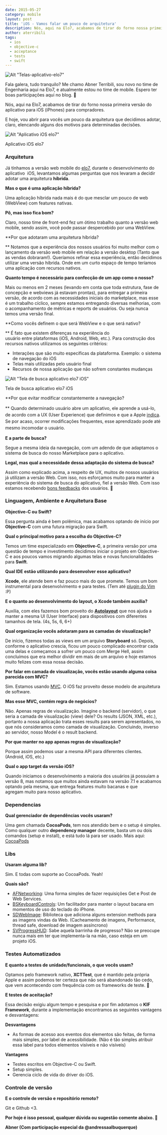 ```yaml
---
date: 2015-05-27
category: mobile
layout: post
title: 'iOS - Vamos falar um pouco de arquitetura'
description: Nós, aqui na Elo7, acabamos de tirar do forno nossa primeira versão do aplicativo para iOS (iPhones) para compradores. Já tínhamos a versão web mobile do Elo7, durante o desenvolvimento do aplicativo  iOS, levantamos algumas perguntas que nos levaram a decidir adotar uma arquitetura híbrida...
author: aterribili
tags:
  - ios
  - objective-c
  - acceptance
  - tests
  - swift
---
```


![Alt "Telas-aplicativo-elo7"](../images/ios-arquitetura-1.png)

Fala galera, tudo tranquilo? Me chamo Abner Terribili, sou novo no time de Engenharia aqui na Elo7, e atualmente estou no time de mobile. Espero ter boas participações aqui no blog. 🙂

Nós, aqui na Elo7, acabamos de tirar do forno nossa primeira versão do aplicativo para iOS (iPhones) para compradores.
  
E hoje, vou abrir para vocês um pouco da arquitetura que decidimos adotar, claro, elencando alguns dos motivos para determinadas decisões.

![Alt "Aplicativo iOS elo7"](../images/ios-arquitetura-2.png)

Aplicativo iOS elo7

### Arquitetura

Já tínhamos a versão web mobile do <a title="elo7" href="http://www.elo7.com" target="_blank">elo7</a>, durante o desenvolvimento do aplicativo  iOS, levantamos algumas perguntas que nos levaram a decidir adotar uma arquitetura **híbrida**.

**Mas o que é uma aplicação híbrida?**
  
Uma aplicação híbrida nada mais é do que mesclar um pouco de web (WebView) com features nativas.

**Pô, mas isso fica bom?**
  
Claro, nosso time de front-end fez um ótimo trabalho quanto a versão web mobile, sendo assim, você pode passar despercebido por uma WebView.

**Por que adotaram uma arquitetura híbrida?
  
** Notamos que a experiência dos nossos usuários foi muito melhor com o lançamento da versão web mobile em relação a versão desktop (Tanto que as vendas dobraram!). Queríamos refinar essa experiência, então decidimos utilizar uma versão híbrida. Onde em um curto espaço de tempo teríamos uma aplicação com recursos nativos.

**Quanto tempo é necessário para confecção de um app como o nosso?**
  
Mais ou menos em 2 meses (levando em conta que toda estrutura, fase de concepção e webviews já estavam prontas), para entregar a primeira versão, de acordo com as necessidades iniciais do marketplace, mas esse é um trabalho cíclico, sempre estamos entregando diversas melhorias, com o acompanhamento de métricas e reports de usuários. Ou seja nunca temos uma versão final.

**Como vocês definem o que será WebView e o que será nativo?
  
** É fato que existem diferenças na experiência do usuário entre plataformas (iOS, Android, Web, etc.). Para construção dos recursos nativos utilizamos os seguintes critérios:

  * Interações que são muito específicas da plataforma. Exemplo: o sistema de navegação do iOS
  * Telas mais utilizadas pelo usuário final
  * Recursos de nossa aplicação que não sofrem constantes mudanças

![Alt "Tela de busca aplicativo elo7 iOS"](../images/ios-arquitetura-3.png)

Tela de busca aplicativo elo7 iOS

**Por que evitar modificar constantemente a navegação?
  
** <span style="line-height:1.5;">Quando determinado usuário abre um aplicativo, ele aprende a usá-lo, de acordo com a UX (User Experience) que definimos e que a Apple <a title="documentação guia de interação da apple" href="https://developer.apple.com/library/ios/documentation/UserExperience/Conceptual/MobileHIG/" target="_blank">indica</a>. Se por acaso, ocorrer modificações frequentes, esse aprendizado pode até mesmo incomodar o usuário.</span>

**E a parte de busca?**
  
Segue a mesma ideia da navegação, com um adendo de que adaptamos o sistema de busca do nosso Marketplace para o aplicativo.

**Legal, mas qual a necessidade dessa adaptação do sistema de busca?**
  
Assim como explicado acima, a respeito de UX, muitos de nossos usuários já utilizam a versão Web. Com isso, nos esforçamos muito para manter a experiência do sistema de busca do aplicativo, fiel a versão Web. Com isso estamos recebendo <a title="aplicativo elo7 na apple store" href="https://itunes.apple.com/br/app/elo7-para-compradores/id963226839" target="_blank">bons feedbacks</a> dos usuários. 🙂

### Linguagem, Ambiente e Arquitetura Base

**Objective-C ou Swift?**
  
Essa pergunta ainda é bem polêmica, mas acabamos optando de início por **Objective-C** com uma futura migração para Swift.

**Qual o principal motivo para a escolha do Objective-C?**
  
Temos um time especializado em **Objective-C**, a primeira versão por uma questão de tempo e investimento decidimos iniciar o projeto em Objective-C e aos poucos vamos migrando algumas telas e novas funcionalidades para **Swift**.

**Qual IDE estão utilizando para desenvolver esse aplicativo?**
  
**Xcode**, ele atende bem e faz pouco mais do que promete. Temos um bom instrumental para desenvolvimento e para testes. (Tem até [plugin do Vim](https://github.com/XVimProject/XVim) :P)

**E o quanto ao desenvolvimento do layout, o Xcode também auxilia?**
  
Auxilia, com eles fazemos bom proveito do <a href="https://developer.apple.com/library/ios/documentation/UserExperience/Conceptual/AutolayoutPG/Introduction/Introduction.html" target="_blank"><strong>Autolayout</strong></a> que nos ajuda a manter a mesma UI (User Interface) para dispositivos com diferentes tamanhos de tela. (4s, 5s, 6, 6+)

**Qual organização vocês adotaram para as camadas de visualização?**
  
De início, fizemos todas as views em um arquivo **Storyboard** só. Depois, conforme o aplicativo crescia, ficou um pouco complicado encontrar cada uma delas e começamos a sofrer um pouco com Merge Hell, assim concluímos que era melhor dividir em mais de um arquivo e hoje estamos muito felizes com essa nossa decisão.

**Por falar em camada de visualização, vocês estão usando alguma coisa parecida com MVC?**
  
Sim. Estamos usando <a href="https://developer.apple.com/library/ios/referencelibrary/GettingStarted/RoadMapiOS/DesignPatterns.html" target="_blank">MVC</a>. O iOS faz proveito desse modelo de arquitetura de software.

**Mas esse MVC, contém regra de negócios?**
  
Não. Apenas regras de visualização. Imagine o backend (servidor), o que seria a camada de visualização (view) dele? Os results (JSON, XML, etc.), portanto a nossa aplicação trata esses results para serem apresentados, no que nós consideramos como camada de visualização. Concluindo, inverso ao servidor, nosso Model é o result backend.

**Por que manter no app apenas regras de visualização?**
  
Porque assim podemos usar a mesma API para diferentes clientes. (Android, iOS, etc.)

**Qual o app target da versão iOS?**

Quando iniciamos o desenvolvimento a maioria dos usuários já possuíam a versão 8, mas notamos que muitos ainda estavam na versão 7.1 e acabamos optando pela mesma, que entrega features muito bacanas e que agregam muito para nosso aplicativo.

### Dependencias

 **Qual gerenciador de dependências vocês usaram?**
  
Uma gem chamada **CocoaPods**, tem nos atendido bem e o setup é simples. Como qualquer outro **dependency manager** decente, basta um ou dois comandos (setup e install), e está tudo lá para ser usado. Mais aqui: <a href="http://www.sitedococoa.com" target="_blank">CocoaPods</a>

### Libs

 **Usaram alguma lib?**
  
Sim. E todas com suporte ao CocoaPods. Yeah!

**Quais são?**

  * <a href="https://github.com/AFNetworking/AFNetworking" target="_blank">AFNetworking</a>: Uma forma simples de fazer requisições Get e Post de Web Services.
  * <a href="https://github.com/simonbs/BSKeyboardControls" target="_blank">BSKeyboardControls</a>: Um facilitador para manter o layout bacana em momentos de uso do teclado do iPhone.
  * <a href="https://github.com/rs/SDWebImage" target="_blank">SDWebImage</a>: Biblioteca que adiciona alguns extension methods para as imagens vindas da Web. (Cacheamento de imagens, Performance, thread safe, download de imagem assíncrono)
  * <a href="https://github.com/TransitApp/SVProgressHUD" target="_blank">SVProgressHUD</a>: Sabe aquela barrinha de progresso? Não se preocupe nunca mais em ter que implementa-la na mão, caso esteja em um projeto iOS.

### Testes Automatizados

**E quanto a testes de unidade/funcionais, o que vocês usam?**
  
Optamos pelo framework nativo, **XCTTest**, que é mantido pela própria Apple e assim podemos ter certeza que não será abandonado tão cedo, que vem acontecendo com frequência com os frameworks de teste. 🙁

**E testes de aceitação?**
  
Essa decisão exigiu algum tempo e pesquisa e por fim adotamos o **KIF Framework**, durante a implementação encontramos as seguintes vantagens e desvantagens:

**Desvantagens**

  * As formas de acesso aos eventos dos elementos são feitas, de forma mais simples, por label de acessibilidade. (Não é tão simples atribuir essa label para todos elementos visíveis e não visíveis)

**Vantagens**

  * Testes escritos em Objective-C ou Swift.
  * Setup simples.
  * Gerencia ciclo de vida do driver do iOS.

### Controle de versão

 **E o controle de versão e repositório remoto?**
  
Git e Github <3.

**Por hoje é isso pessoal, qualquer dúvida ou sugestão comente abaixo. 🙂**

**Abner (Com participação especial da @andressaalbuquerque)**